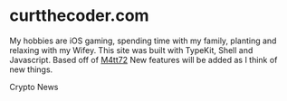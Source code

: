 # curtthecoder.com

My hobbies are iOS gaming, spending time with my family, planting and relaxing with my Wifey. This site was built with TypeKit, Shell and Javascript. Based off of <a href="https://github.com/m4tt72/terminal" target="_blank">M4tt72</a> New features will be added as I think of new things.

Crypto News

<div class="cryptohopper-web-widget" data-id="5"></div>
